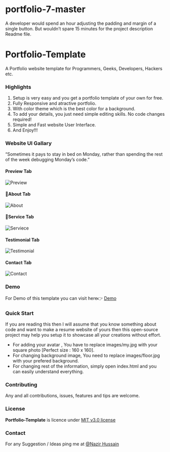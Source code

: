 # portfolio-7-master

A developer would spend an hour adjusting the padding and margin of a single button. But wouldn’t spare 15 minutes for the project description Readme file.


# Portfolio-Template
A Portfolio website template for Programmers, Geeks, Developers, Hackers etc.

### Highlights
1. Setup is very easy and you get a portfolio template of your own for free.
2. Fully Responsive and atractive portfolio.
3. With color theme which is the best color for a background.
4. To add your details, you just need simple editing skills. No code changes required!
5. Simple and Fast website User Interface.
6. And Enjoy!!!

### Website UI Gallary
“Sometimes it pays to stay in bed on Monday, rather than spending the rest of the week debugging Monday’s code.”

#### Preview Tab
![Preview](https://user-images.githubusercontent.com/56648155/148730723-a46e059f-87f3-40a5-b041-645ef1a8dffb.png)


#### 📃About Tab
![About](https://user-images.githubusercontent.com/56648155/148730809-7a1f8552-0f5e-40a4-9470-3566c378fa1d.png)


#### 📌Service Tab
![Serviece](https://user-images.githubusercontent.com/56648155/148730966-327a2494-b547-445b-839c-08cda073641c.png)


#### Testimonial Tab
![Testimonial](https://user-images.githubusercontent.com/56648155/148731800-93d79628-db3f-432e-a7f2-3e8bf671a540.png)


#### Contact Tab
![Contact](https://user-images.githubusercontent.com/56648155/148731031-5a57aa2a-66c9-4f45-806a-60c1518a54ee.png)


### Demo
For Demo of this template you can visit here👉 [Demo](https://nazir-hussain.github.io/portfolio-7-master/)

### Quick Start
If you are reading this then I will assume that you know something about code and want to make a resume website of yours then this open-source project may help you setup it to showcase all your creations without effort.
- For adding your avatar , You have to replace images/my.jpg with your square photo [Perfect size : 160 x 160].
- For changing background image, You need to replace images/floor.jpg with your prefered background.
- For changing rest of the information, simply open index.html and you can easily understand everything.


### Contributing
Any and all contributions, issues, features and tips are welcome.

### License
**Portfolio-Template** is licence under [MIT v3.0 license](https://img.shields.io/badge/license-MIT-blue.svg)

### Contact
For any Suggestion / Ideas ping me at [@Nazir Hussain](https://www.instagram.com/nazir__hassan/)
